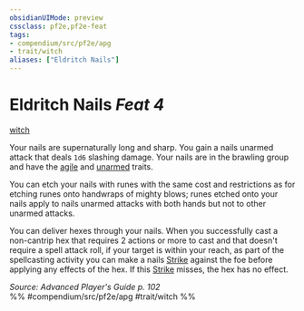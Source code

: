 ```yaml
---
obsidianUIMode: preview
cssclass: pf2e,pf2e-feat
tags:
- compendium/src/pf2e/apg
- trait/witch
aliases: ["Eldritch Nails"]
---
```

# Eldritch Nails  *Feat 4*  
[witch](rules/traits/witch-apg.md "Witch Class Trait")  


Your nails are supernaturally long and sharp. You gain a nails unarmed attack that deals `1d6` slashing damage. Your nails are in the brawling group and have the [agile](rules/traits/agile.md "Agile Weapon Trait") and [unarmed](rules/traits/unarmed.md "Unarmed Weapon Trait") traits.

You can etch your nails with runes with the same cost and restrictions as for etching runes onto handwraps of mighty blows; runes etched onto your nails apply to nails unarmed attacks with both hands but not to other unarmed attacks.

You can deliver hexes through your nails. When you successfully cast a non-cantrip hex that requires 2 actions or more to cast and that doesn't require a spell attack roll, if your target is within your reach, as part of the spellcasting activity you can make a nails [Strike](rules/actions/strike.md) against the foe before applying any effects of the hex. If this [Strike](rules/actions/strike.md) misses, the hex has no effect.

*Source: Advanced Player's Guide p. 102*  
%% #compendium/src/pf2e/apg #trait/witch %%